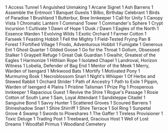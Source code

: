 1 Access Tunnel
1 Anguished Unmaking
1 Arcane Signet
1 Ash Barrens
1 Assemble the Entmoot
1 Banquet Guests
1 Bilbo, Birthday Celebrant
1 Birds of Paradise
1 Brushland
1 Butterbur, Bree Innkeeper
1 Call for Unity
1 Canopy Vista
1 Chromatic Lantern
1 Command Tower
1 Commander's Sphere
1 Crypt Incursion
1 Cultivate
1 Dawn of Hope
1 Dusk / Dawn
1 Eagles of the North
1 Essence Warden
1 Evolving Wilds
1 Exotic Orchard
1 Farmer Cotton
1 Farseek
1 Feasting Hobbit
1 Fell the Mighty
1 Field-Tested Frying Pan
8 Forest
1 Fortified Village
1 Frodo, Adventurous Hobbit
1 Fumigate
1 Generous Ent
1 Ghost Quarter
1 Gilded Goose
1 Go for the Throat
1 Gollum, Obsessed Stalker
1 Graypelt Refuge
1 Great Oak Guardian
1 Gwaihir, Greatest of the Eagles
1 Harmonize
1 Hithlain Rope
1 Isolated Chapel
1 Landroval, Horizon Witness
1 Lobelia, Defender of Bag End
1 Mentor of the Meek
1 Merry, Warden of Isengard
1 Mirkwood Bats
1 Mortify
1 Motivated Pony
1 Murmuring Bosk
1 Necroblossom Snarl
1 Night's Whisper
1 Of Herbs and Stewed Rabbit
1 Orchard Strider
1 Path of Ancestry
1 Path to Exile
1 Pippin, Warden of Isengard
4 Plains
1 Pristine Talisman
1 Prize Pig
1 Prosperous Innkeeper
1 Rapacious Guest
1 Revive the Shire
1 Rogue's Passage
1 Rosie Cotton of South Lane
1 Sam, Loyal Attendant
1 Sandsteppe Citadel
1 Sanguine Bond
1 Savvy Hunter
1 Scattered Groves
1 Scoured Barrens
1 Shineshadow Snarl
1 Shire Shirriff
1 Shire Terrace
1 Sol Ring
1 Sunpetal Grove
4 Swamp
1 Swords to Plowshares
1 The Gaffer
1 Tireless Provisioner
1 Toxic Deluge
1 Trading Post
1 Treebeard, Gracious Host
1 Well of Lost Dreams
1 Woodfall Primus
1 Woodland Cemetery